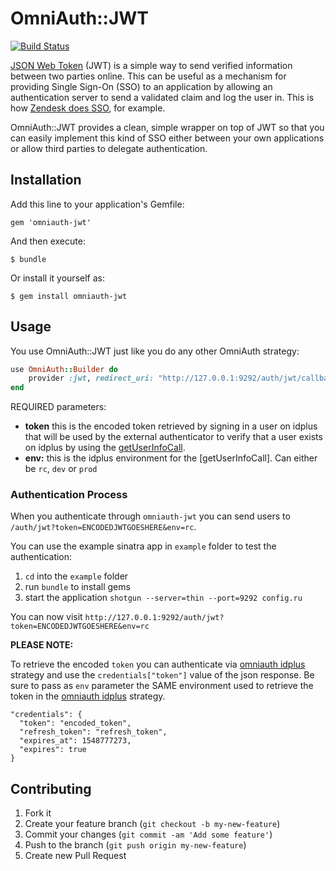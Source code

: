 # OmniAuth::JWT

[![Build Status](https://travis-ci.org/mbleigh/omniauth-jwt.png)](https://travis-ci.org/mbleigh/omniauth-jwt)

[JSON Web Token](http://self-issued.info/docs/draft-ietf-oauth-json-web-token.html) (JWT) is a simple
way to send verified information between two parties online. This can be useful as a mechanism for
providing Single Sign-On (SSO) to an application by allowing an authentication server to send a validated
claim and log the user in. This is how [Zendesk does SSO](https://support.zendesk.com/entries/23675367-Setting-up-single-sign-on-with-JWT-JSON-Web-Token-),
for example.

OmniAuth::JWT provides a clean, simple wrapper on top of JWT so that you can easily implement this kind
of SSO either between your own applications or allow third parties to delegate authentication.

## Installation

Add this line to your application's Gemfile:

    gem 'omniauth-jwt'

And then execute:

    $ bundle

Or install it yourself as:

    $ gem install omniauth-jwt

## Usage

You use OmniAuth::JWT just like you do any other OmniAuth strategy:

```ruby
use OmniAuth::Builder do
	provider :jwt, redirect_uri: "http://127.0.0.1:9292/auth/jwt/callback"
end
```

REQUIRED parameters:

* **token** this is the encoded token retrieved by signing in a user on idplus that will be used by the external authenticator to verify   that a user exists on idplus by using the [getUserInfoCall](https://confluence.cbsels.com/display/ID/Get+UserInfo+Call).
* **env:** this is the idplus environment for the [getUserInfoCall]. Can either be `rc`, `dev` or `prod`

### Authentication Process

When you authenticate through `omniauth-jwt` you can send users to `/auth/jwt?token=ENCODEDJWTGOESHERE&env=rc`.

You can use the example sinatra app in `example` folder to test the
authentication:

1. `cd` into the `example` folder
2. run `bundle` to install gems
3. start the application `shotgun --server=thin --port=9292 config.ru`

You can now visit `http://127.0.0.1:9292/auth/jwt?token=ENCODEDJWTGOESHERE&env=rc`

**PLEASE NOTE:**

To retrieve the encoded `token` you can authenticate
via [omniauth idplus](https://github.com/yortz/omniauth-idplus) strategy
and use the `credentials["token"]` value of the json response. Be sure to pass
as `env` parameter the SAME environment used to retrieve the token in the
[omniauth idplus](https://github.com/yortz/omniauth-idplus) strategy.

```
"credentials": {
  "token": "encoded_token",
  "refresh_token": "refresh_token",
  "expires_at": 1548777273,
  "expires": true
}
```

## Contributing

1. Fork it
2. Create your feature branch (`git checkout -b my-new-feature`)
3. Commit your changes (`git commit -am 'Add some feature'`)
4. Push to the branch (`git push origin my-new-feature`)
5. Create new Pull Request
